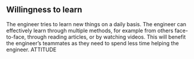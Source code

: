 ## Willingness to learn

The engineer tries to learn new things on a daily basis. The engineer can effectively learn through multiple methods, for example from others face-to-face, through reading articles, or by watching videos. This will benefit the engineer’s teammates as they need to spend less time helping the engineer.
ATTITUDE
